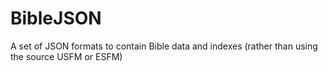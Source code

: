 # BibleJSON
A set of JSON formats to contain Bible data and indexes (rather than using the source USFM or ESFM)
